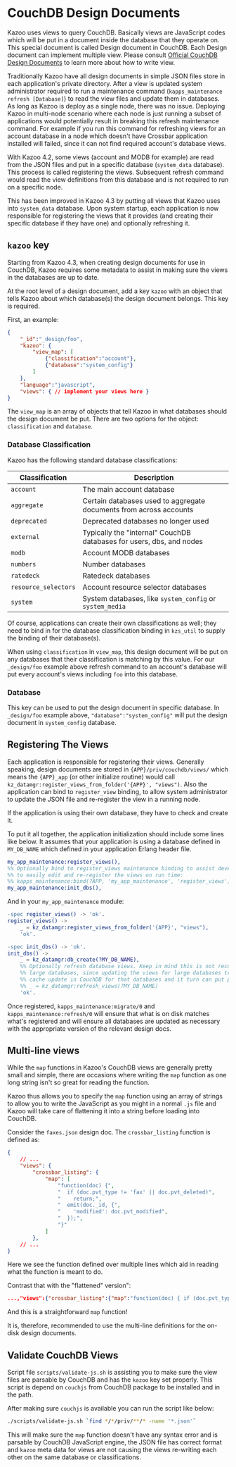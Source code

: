 # CouchDB Design Documents

Kazoo uses views to query CouchDB. Basically views are JavaScript codes which will be put in a document inside the database that they operate on. This special document is called Design document in CouchDB. Each Design document can implement multiple view. Please consult [Official CouchDB Design Documents](http://docs.couchdb.org/en/stable/ddocs/index.html) to learn more about how to write view.

Traditionally Kazoo have all design documents in simple JSON files store in each application's private directory. After a view is updated system administrator required to run a maintenance command (`kapps_maintenance refresh [Database]`) to read the view files and update them in databases. As long as Kazoo is deploy as a single node, there was no issue. Deploying Kazoo in multi-node scenario where each node is just running a subset of applications would potentially result in breaking this refresh maintenance command. For example if you run this command for refreshing views for an account database in a node which doesn't have Crossbar application installed will failed, since it can not find required account's database views.

With Kazoo 4.2, some views (account and MODB for example) are read from the JSON files and put in a specific database (`system_data` database). This process is called registering the views. Subsequent refresh command would read the view definitions from this database and is not required to run on a specific node.

This has been improved in Kazoo 4.3 by putting all views that Kazoo uses into `system_data` database. Upon system startup, each application is now responsible for registering the views that it provides (and creating their specific database if they have one) and optionally refreshing it.

## `kazoo` key

Starting from Kazoo 4.3, when creating design documents for use in CouchDB, Kazoo requires some metadata to assist in making sure the views in the databases are up to date.

At the root level of a design document, add a key `kazoo` with an object that tells Kazoo about which database(s) the design document belongs. This key is required.

First, an example:

```json
{
    "_id":"_design/foo",
    "kazoo": {
        "view_map": [
            {"classification":"account"},
            {"database":"system_config"}
        ]
    },
    "language":"javascript",
    "views": { // implement your views here }
}
```

The `view_map` is an array of objects that tell Kazoo in what databases should the design document be put. There are two options for the object: `classification` and `database`.

### Database Classification

Kazoo has the following standard database classifications:

Classification | Description
-------------- | -----------
`account` | The main account database
`aggregate` | Certain databases used to aggregate documents from across accounts
`deprecated` | Deprecated databases no longer used
`external` | Typically the "internal" CouchDB databases for users, dbs, and nodes
`modb` | Account MODB databases
`numbers` | Number databases
`ratedeck` | Ratedeck databases
`resource_selectors` | Account resource selector databases
`system` | System databases, like `system_config` or `system_media`

Of course, applications can create their own classifications as well; they need to bind in for the database classification binding in `kzs_util` to supply the binding of their database(s).

When using `classification` in `view_map`, this design document will be put on any databases that their classification is matching by this value. For our `_design/foo` example above refresh command to an account's database will put every account's views including `foo` into this database.

### Database

This key can be used to put the design document in specific database. In `_design/foo` example above, `"database":"system_config"` will put the design document in `system_config` database.

## Registering The Views

Each application is responsible for registering their views. Generally speaking, design documents are stored in `{APP}/priv/couchdb/views/` which means the `{APP}_app` (or other initialize routine) would call `kz_datamgr:register_views_from_folder('{APP}', "views")`. Also the application can bind to `register_view` binding, to allow system administrator to update the JSON file and re-register the view in a running node.

If the application is using their own database, they have to check and create it.

To put it all together, the application initialization should include some lines like below. It assumes that your application is using a database defined in `MY_DB_NAME` which defined in your application Erlang header file.

```erlang
my_app_maintenance:register_views(),
%% Optionally bind to register_views maintenance binding to assist developers
%% to easily edit and re-register the views on run time:
%% kapps_maintenance:bind(?APP, 'my_app_maintenance', 'register_views'),
my_app_maintenance:init_dbs(),
```

And in your `my_app_maintenance` module:

```erlang
-spec register_views() -> 'ok'.
register_views() ->
    _ = kz_datamgr:register_views_from_folder('{APP}', "views"),
    'ok'.

-spec init_dbs() -> 'ok'.
init_dbs() ->
    _ = kz_datamgr:db_create(?MY_DB_NAME),
    %% Optionally refresh database views. Keep in mind this is not recommended for
    %% large databases, since updating the views for large databases triggers view
    %% cache update in CouchDB for that databases and it turn can put pressure on database.
    %% _ = kz_datamgr:refresh_views(?MY_DB_NAME)
    'ok'.
```

Once registered, `kapps_maintenance:migrate/0` and `kapps_maintenance:refresh/0` will ensure that what is on disk matches what's registered and will ensure all databases are updated as necessary with the appropriate version of the relevant design docs.

## Multi-line views

While the `map` functions in Kazoo's CouchDB views are generally pretty small and simple, there are occasions where writing the `map` function as one long string isn't so great for reading the function.

Kazoo thus allows you to specify the `map` function using an array of strings to allow you to write the JavaScript as you might in a normal `.js` file and Kazoo will take care of flattening it into a string before loading into CouchDB.

Consider the `faxes.json` design doc. The `crossbar_listing` function is defined as:

```json
{
    // ...
    "views": {
        "crossbar_listing": {
            "map": [
                "function(doc) {",
                "  if (doc.pvt_type != 'fax' || doc.pvt_deleted)",
                "    return;",
                "  emit(doc._id, {",
                "    'modified': doc.pvt_modified",
                "  });",
                "}"
            ]
        },
    // ...
}
```

Here we see the function defined over multiple lines which aid in reading what the function is meant to do.

Contrast that with the "flattened" version":

```json
...,"views":{"crossbar_listing":{"map":"function(doc) { if (doc.pvt_type != 'fax' || doc.pvt_deleted) return; emit([doc.pvt_created, doc._id], {'id': doc._id, 'status': doc.pvt_job_status, 'to': doc.to_number, 'from': doc.from_number, 'created': doc.pvt_created}); }"},...
```

And this is a straightforward `map` function!

It is, therefore, recommended to use the multi-line definitions for the on-disk design documents.

## Validate CouchDB Views

Script file `scripts/validate-js.sh` is assisting you to make sure the view files are parsable by CouchDB and has the `kazoo` key set properly. This script is depend on `couchjs` from CouchDB package to be installed and in the path.

After making sure `couchjs` is available you can run the script like below:

```bash
./scripts/validate-js.sh `find */*/priv/**/* -name '*.json'`
```

This will make sure the `map` function doesn't have any syntax error and is parsable by CouchDB JavaScript engine, the JSON file has correct format and `kazoo` meta data for views are not causing the views re-writing each other on the same database or classifications.
